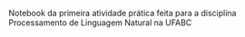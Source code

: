 Notebook da primeira atividade prática feita para a disciplina Processamento de Linguagem Natural na UFABC
